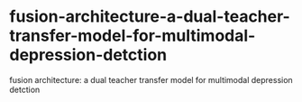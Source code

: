 # fusion-architecture-a-dual-teacher-transfer-model-for-multimodal-depression-detction
fusion architecture: a dual teacher transfer model for multimodal depression detction
